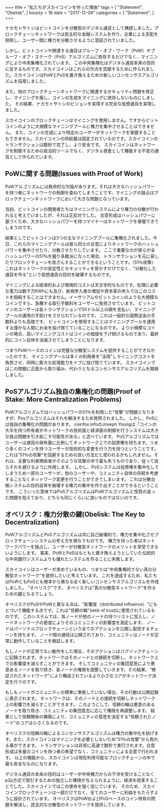 +++
title = "私たちがスカイコインを作った理由"
tags = [
    "Statement",
    "Obelisk",
]
bounty = 16
date = "2017-12-09"
categories = [
    "Statement",
]
+++

ナカモトサトシはビットコインを分散型のデジタル通貨として構想しました。ブロックチェーンネットワークは民主的な金融システムを作り、企業による支配を排除し、ユーザー間に権力を分散させるように意図されていました。

しかし、ビットコインや関連する通貨はプルーフ・オブ・ワーク（PoW）やプルーフ・オブ・ステーク（PoS）アルゴリズムに依存するだけでなく、マイニングにより中央集権化されています。
この中央集権化はデジタル通貨本来の目的に反するものです。スカイコインはこれらの欠点を克服するために作られました。スカイコインはPoWとPoSを置き換えるための新しいコンセンサスアルゴリズムを採用しました。

また、他のブロックチェーンネットワークに関連するセキュリティ問題を修正し、マイニングを廃し、コインの生成をマイニングに依存しないものにしました。
その結果、ナカモトサトシのビジョンを実現する完全な仮想通貨を実現しました。

スカイコインのブロックチェーンはマイニングを使用しません。ですからビットコインのように大規模なマイニングプールに権力を集中させることはできません。
また、コインの生成により特定のユーザーがネットワークを掌握することもできません。スカイコインの供給量は固定されているのです。スカイコインのトランザクションは数秒で完了し、より安全です。
スカイコインはネットワークを制御するための政治的ツールでなく、デジタル資産として機能する不変の通貨として作られています。

## PoWに関する問題(Issues with Proof of Work)

PoWアルゴリズムには致命的な欠陥があります。それは大きなハッシュパワーを持つ者にネットワークの制御を委ねてしまうことです。マイニングの独占はブロックチェーンネットワークにおいて大きな問題となっています。

当初、ビットコインの開発者たちはマイニングシステムにより権力の分散が行われると考えていましたが、それは正反対でした。
合意形成はハッシュパワーに基づくため、大きなハッシュパワーを持つマイナーはネットワークを掌握できてしまうのです。

結果としてビットコインは3つの主なマイニングプールに集権化されました。今日、これらのマイニングプールは彼ら同士の合意によりネットワークのハッシュパワーを集中させたり、分散させたりしています。
ここで重要なのが彼らが全ハッシュパワーの51％を握り多数派になった場合、トランザクションを元に戻したりブロックチェーンを改ざんすることができるということです。（51％攻撃）
これはネットワークの安定性とセキュリティを脅かすだけでなく、"分散化した通貨を作る"という仮想通貨の目的を破壊するものです。

マイニングによる経済的および環境的コストは天文学的なものです。処理に必要な電力は数千万KWhにも及び、新規参入者の増加や資本家の参入ではこのコストを相殺することはできません。イーサリアムやビットコインのような大規模なコインですら、急騰する取引手数料をユーザーに負担させています。
ビットコインのユーザーは各トランザクションで50ドル以上の額を支払い、マイニングプールの運用の手助けをさせられているのです。
これは一般的な国際送金の手数料よりも高価です。
ビットコインを使用することはマイニングプールを運用する僅かな人間にお金を投げ捨てていることになるのです。
より小規模なコインの場合、高いマイニングコストはコインの価値を下げ続けるものであり、最終的にコイン自体を消滅させてしまうことになります。

つまりPoWベースのコインは完璧な分散型システムを提供することができなかったのです。
マイニングプールは多くの利用者を"活用"しマイニングコストを負担させ、同時に膨大な処理能力をドブに投げ捨てています。
スカイコインではこの問題に正面から取り組み、代わりとなるコンセンサスアルゴリズムを開発しました。

## PoSアルゴリズム独自の集権化の問題(Proof of Stake: More Centralization Problems)

PoWアルゴリズムではハッシュパワーの51％を利用した"攻撃"が問題となりますが、Posアルゴリズムはそれを解決するため発明されました。
しかし、PoSには独自の集権化の問題があります。
coinfox.infoのJoseph Youngは「コインの大半を持つ所有者がネットワークの技術面と経済面の制御を行うシステムは大きな独占問題を引き起こす可能性がある」と述べています。
PoSアルゴリズムではユーザーは通貨の保有量に比例してネットワーク上での投票権を持ちます。つまり多くのコインを持つユーザーが技術的な変更を行う力を持つということです。
これは"51％の攻撃"を回避するための良い方法だと思われるかもしれません。それは、主要な利害関係者がそのような攻撃の中で最も失うものであり、従って自らそれを避けるように作用します。
しかし、PoSシステムは投票権を集中化してしまうため一部のユーザーが、他のユーザーや、コミュニティ自体の存続を考慮することなくネットワーク変更を行うことができてしまいます。
これは分散台帳システムの目的自体を破壊する権力の集中を作り出すことができるということです。
こういった意味ではPoSアルゴリズムはPoWアルゴリズムと性質の違った問題を抱えており、どちらも同じくらいに良いものではないのです。

## オベリスク：権力分散の鍵(Obelisk: The Key to Decentralization)

PoWアルゴリズムとPoSアルゴリズムは共に自己破壊的で、権力を集中化させブロックチェーンシステムの考え方を損なうものです。
権力を持った者はネットワークパワーを独占し、ユーザーが分散型ネットワークのメリットを享受できないようにします。
事実、PoWとPoSはもともと置き換えようとしていた伝統的な中央銀行システムよりも優れたシステムを作ることに失敗します。

スカイコインはユーザーが求めているもの、つまりは"中央集権的でない真の分散型ネットワーク"を提供したいと考えています。
これを達成するため、私たちはPoWともPoSとも根本から異なる全く新しいコンセンサスアルゴリズムを作成しました。
"オベリスク"です。
オベリスクは"真の分散型ネットワーク"を作るための鍵となるでしょう。

オベリスクがPoSやPoWと異なる点は、"影響度（distributed influence）"にもとづいて機能する点です。これは"信頼の輪"(web of trust)に使用されているものです。
このシステムでは、各ノードが他のノードの持つリストに加入し、ノードネットワークの密度によりそのコミュニティの影響度を測定します。
ノードはパーソナルブロックチェーンという全てのアクションを公開し配信するチェーンを持ちます。
ノード間の通信は公開されており、コミュニティはノードが正常に動作していることを検証します。

もしノードが正常でない動作をした場合、そのアクションはパブリックチェーンに記録されます。ネットワークはそのノードとの接続を切断し、ネットワーク上での影響度を減らすことができます。
そしてコミュニティの集団意思により悪意あるノードを取り除き、各ノードの権限を調整していきます。その結果、"検証されたネットワーク"により構成されているより小さなコアがネットワーク決定を行うのです。

もしもノードがコミュニティの標準に準拠していない場合、その行動は公開記録に表示されます。 ネットワークは、そのノードとの接続を切断しネットワーク上の影響力を減らすことができます。 このようにして、信頼の輪は悪意のあるノードを取り除き、コミュニティの集団意志に応じて権限を再調整します。 結果として信頼関係の構築により、コミュニティの意思を決定する"信頼されたノード"のコアは小さくなるのです。

オベリスクの信頼の輪によるコンセンサスアルゴリズムは権力の集中化を妨げます。また、スカイコインはマイニングを必要としないため"51％の攻撃"から免れる事ができます。
トランザクションは非常に高速で数秒で実行されます。合意形成は多量のコインを持つ者の希望でなく、コミュニティによる合意で行われます。
以上の機能から、スカイコインは現在利用可能なブロックチェーンの中で最も安全なものになります。

デジタル通貨の本来の目的はユーザーが中央権力からの干渉を受けることなくp2p方式で取引するための独立した権限が与えられるように、経済を改革することでした。スカイコインではこの使命を強く信じています。
そのため、スカイコインブロックチェーンは一部だけでなく、全てのユーザーに利益をもたらすように設計されています。
オベリスクはPoWおよびPoSベースのコイン特有の問題を解決し、民主的な分散型のネットワークを提供しています。
